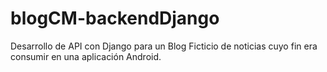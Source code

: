 # blogCM-backendDjango
Desarrollo de API con Django para un Blog Ficticio de noticias cuyo fin era consumir en una aplicación Android.
